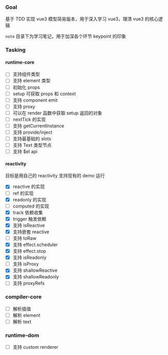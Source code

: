 ### Goal

基于 TDD 实现 vue3 模型简易版本，用于深入学习 vue3，理清 vue3 的核心逻辑

`note` 目录下为学习笔记，用于加深各个环节 keypoint 的印象

### Tasking

#### runtime-core

- [ ] 支持组件类型
- [ ] 支持 element 类型
- [ ] 初始化 props
- [ ] setup 可获取 props 和 context
- [ ] 支持 component emit
- [ ] 支持 proxy
- [ ] 可以在 render 函数中获取 setup 返回的对象
- [ ] nextTick 的实现
- [ ] 支持 getCurrentInstance
- [ ] 支持 provide/inject
- [ ] 支持最基础的 slots
- [ ] 支持 Text 类型节点
- [ ] 支持 $el api

#### reactivity

目标是用自己的 reactivity 支持现有的 demo 运行

- [x] reactive 的实现
- [ ] ref 的实现
- [x] readonly 的实现
- [ ] computed 的实现
- [x] track 依赖收集
- [x] trigger 触发依赖
- [x] 支持 isReactive
- [x] 支持嵌套 reactive
- [ ] 支持 toRaw
- [x] 支持 effect.scheduler
- [x] 支持 effect.stop
- [x] 支持 isReadonly
- [ ] 支持 isProxy
- [x] 支持 shallowReactive
- [x] 支持 shallowReadonly
- [ ] 支持 proxyRefs

### compiler-core

- [ ] 解析插值
- [ ] 解析 element
- [ ] 解析 text

### runtime-dom

- [ ] 支持 custom renderer
